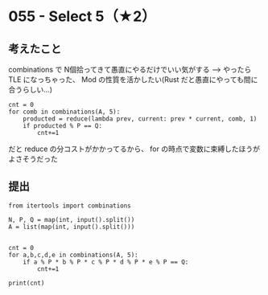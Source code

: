 # 055 - Select 5（★2）

## 考えたこと

combinations で N個拾ってきて愚直にやるだけでいい気がする
--> やったら TLE になっちゃった、 Mod の性質を活かしたい(Rust だと愚直にやっても間に合うらしい...)

```
cnt = 0
for comb in combinations(A, 5):
    producted = reduce(lambda prev, current: prev * current, comb, 1)
    if producted % P == Q:
        cnt+=1
```

だと reduce の分コストがかかってるから、 for の時点で変数に束縛したほうがよさそうだった


## 提出

```
from itertools import combinations

N, P, Q = map(int, input().split())
A = list(map(int, input().split()))


cnt = 0
for a,b,c,d,e in combinations(A, 5):
    if a % P * b % P * c % P * d % P * e % P == Q:
        cnt+=1

print(cnt)
```
